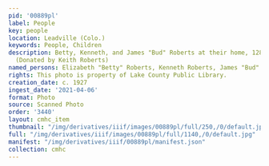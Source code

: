 ```yaml
---
pid: '00889pl'
label: People
key: people
location: Leadville (Colo.)
keywords: People, Children
description: Betty, Kenneth, and James "Bud" Roberts at their home, 128 E. 9th Streeet
  (Donated by Keith Roberts)
named_persons: Elizabeth "Betty" Roberts, Kenneth Roberts, James "Bud" Roberts
rights: This photo is property of Lake County Public Library.
creation_date: c. 1927
ingest_date: '2021-04-06'
format: Photo
source: Scanned Photo
order: '3440'
layout: cmhc_item
thumbnail: "/img/derivatives/iiif/images/00889pl/full/250,/0/default.jpg"
full: "/img/derivatives/iiif/images/00889pl/full/1140,/0/default.jpg"
manifest: "/img/derivatives/iiif/00889pl/manifest.json"
collection: cmhc
---
```

